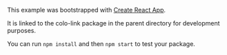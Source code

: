 This example was bootstrapped with [Create React App](https://github.com/facebook/create-react-app).

It is linked to the colo-link package in the parent directory for development purposes.

You can run `npm install` and then `npm start` to test your package.
